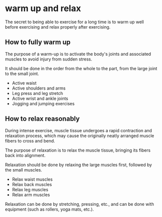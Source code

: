 # warm up and relax

The secret to being able to exercise for a long time is to warm up well before exercising and relax properly after exercising. 


## How to fully warm up

The purpose of a warm-up is to activate the body's joints and associated muscles to avoid injury from sudden stress.


It should be done in the order from the whole to the part, from the large joint to the small joint.

* Active waist
* Active shoulders and arms
* Leg press and leg stretch
* Active wrist and ankle joints
* Jogging and jumping exercises


## How to relax reasonably

During intense exercise, muscle tissue undergoes a rapid contraction and relaxation process, which may cause the originally neatly arranged muscle fibers to cross and bend.

The purpose of relaxation is to relax the muscle tissue, bringing its fibers back into alignment.

Relaxation should be done by relaxing the large muscles first, followed by the small muscles.

* Relax waist muscles
* Relax back muscles
* Relax leg muscles
* Relax arm muscles

Relaxation can be done by stretching, pressing, etc., and can be done with equipment (such as rollers, yoga mats, etc.).